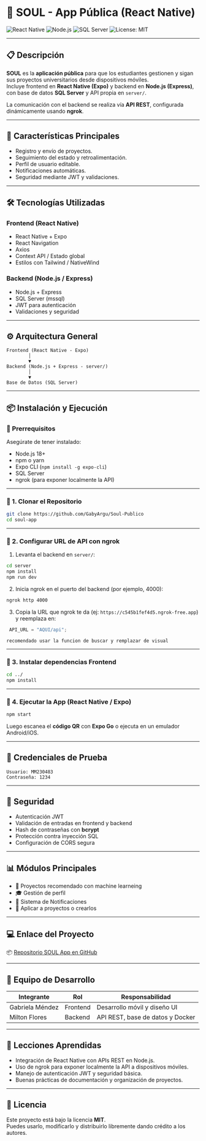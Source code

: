 # 🌟 SOUL - App Pública (React Native)

![React Native](https://img.shields.io/badge/React_Native-20232A?style=for-the-badge&logo=react&logoColor=61DAFB)
![Node.js](https://img.shields.io/badge/Node.js-43853D?style=for-the-badge&logo=node.js&logoColor=white)
![SQL Server](https://img.shields.io/badge/SQL_Server-CC2927?style=for-the-badge&logo=microsoft-sql-server&logoColor=white)
![License: MIT](https://img.shields.io/badge/License-MIT-blue.svg)

---

## 📋 Descripción

**SOUL** es la **aplicación pública** para que los estudiantes gestionen y sigan sus proyectos universitarios desde dispositivos móviles.  
Incluye frontend en **React Native (Expo)** y backend en **Node.js (Express)**, con base de datos **SQL Server** y API propia en `server/`.  

La comunicación con el backend se realiza vía **API REST**, configurada dinámicamente usando **ngrok**.

---

## 🚀 Características Principales

- Registro y envío de proyectos.  
- Seguimiento del estado y retroalimentación.  
- Perfil de usuario editable.  
- Notificaciones automáticas.  
- Seguridad mediante JWT y validaciones.

---

## 🛠️ Tecnologías Utilizadas

### **Frontend (React Native)**
- React Native + Expo  
- React Navigation  
- Axios  
- Context API / Estado global  
- Estilos con Tailwind / NativeWind  

### **Backend (Node.js / Express)**
- Node.js + Express  
- SQL Server (mssql)  
- JWT para autenticación  
- Validaciones y seguridad  

---

## ⚙️ Arquitectura General

```text
Frontend (React Native - Expo)
        │
        ▼
Backend (Node.js + Express - server/)
        │
        ▼
Base de Datos (SQL Server)
```

---

## 📦 Instalación y Ejecución

### 🧾 Prerrequisitos
Asegúrate de tener instalado:

- Node.js 18+  
- npm o yarn  
- Expo CLI (`npm install -g expo-cli`)  
- SQL Server  
- ngrok (para exponer localmente la API)

---

### 🔹 1. Clonar el Repositorio
```bash
git clone https://github.com/GabyArgu/Soul-Publico
cd soul-app
```

---

### 🔹 2. Configurar URL de API con ngrok

1. Levanta el backend en `server/`:

```bash
cd server
npm install
npm run dev
```

2. Inicia ngrok en el puerto del backend (por ejemplo, 4000):

```bash
ngrok http 4000
```

3. Copia la URL que ngrok te da (ej: `https://c545b1fef4d5.ngrok-free.app`) y reemplaza en:

```javascript
 API_URL = "AQUI/api"; 
```
```text
recomendado usar la funcion de buscar y remplazar de visual
```

---

### 🔹 3. Instalar dependencias Frontend

```bash
cd ../
npm install
```

---

### 🔹 4. Ejecutar la App (React Native / Expo)

```bash
npm start
```

Luego escanea el **código QR** con **Expo Go** o ejecuta en un emulador Android/iOS.

---

## 👤 Credenciales de Prueba

```text
Usuario: MM230483
Contraseña: 1234
```

---

## 🔐 Seguridad

- Autenticación JWT  
- Validación de entradas en frontend y backend  
- Hash de contraseñas con **bcrypt**  
- Protección contra inyección SQL  
- Configuración de CORS segura

---

## 📊 Módulos Principales

- 🎯 Proyectos recomendado con machine learneing
- 🎓 Gestión de perfil
- 🔔 Sistema de Notificaciones  
- 🔐 Aplicar a proyectos o crearlos 

---

## 💻 Enlace del Proyecto

📦 [Repositorio SOUL App en GitHub](https://github.com/GabyArgu/Soul-Publico)

---

## 👥 Equipo de Desarrollo

| Integrante        | Rol        | Responsabilidad                            |
|-------------------|------------|---------------------------------------------|
| Gabriela Méndez   | Frontend   | Desarrollo móvil y diseño UI               |
| Milton Flores     | Backend    | API REST, base de datos y Docker           |

---

## 🧠 Lecciones Aprendidas

- Integración de React Native con APIs REST en Node.js.  
- Uso de ngrok para exponer localmente la API a dispositivos móviles.  
- Manejo de autenticación JWT y seguridad básica.  
- Buenas prácticas de documentación y organización de proyectos.

---

## 📘 Licencia

Este proyecto está bajo la licencia **MIT**.  
Puedes usarlo, modificarlo y distribuirlo libremente dando crédito a los autores.
